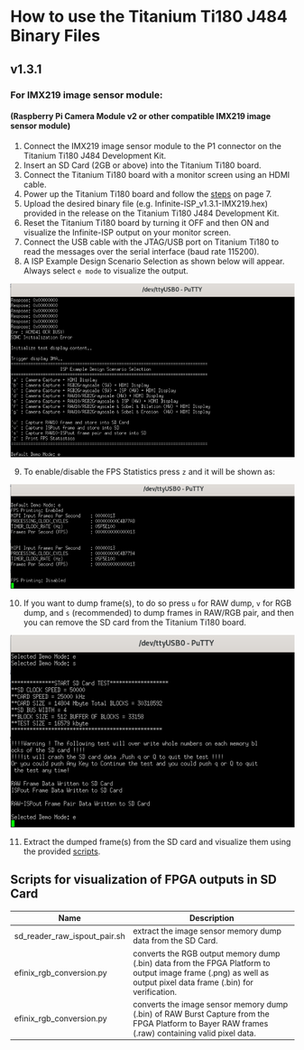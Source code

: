# How to use the Titanium Ti180 J484 Binary Files

## v1.3.1
### For IMX219 image sensor module:
#### (Raspberry Pi Camera Module v2 or other compatible IMX219 image sensor module)
1. Connect the IMX219 image sensor module to the P1 connector on the Titanium Ti180 J484 Development Kit.
2. Insert an SD Card (2GB or above) into the Titanium Ti180 board.
3. Connect the Titanium Ti180 board with a monitor screen using an HDMI cable.
4. Power up the Titanium Ti180 board and follow the [steps](https://www.efinixinc.com/docs/efinity-pgm-v3.3.pdf) on page 7.
5. Upload the desired binary file (e.g. Infinite-ISP_v1.3.1-IMX219.hex) provided in the release on the Titanium Ti180 J484 Development Kit.
6. Reset the Titanium Ti180 board by turning it OFF and then ON and visualize the Infinite-ISP output on your monitor screen.
7. Connect the USB cable with the JTAG/USB port on Titanium Ti180 to read the messages over the serial interface (baud rate 115200).
8. A ISP Example Design Scenario Selection as shown below will appear. Always select `e mode` to visualize the output.

<kbd>![status before dumping](../../doc/efinix_ti180/v1.3.1/imx219_scenario_selection.png)</kbd>

9. To enable/disable the FPS Statistics press `z` and it will be shown as:

<kbd>![status before dumping](../../doc/efinix_ti180/v1.3.1/imx219_FPS.png)</kbd>

10. If you want to dump frame(s), to do so press `u` for RAW dump, `v` for RGB dump, and `s` (recommended) to dump frames in RAW/RGB pair, and then you can remove the SD card from the Titanium Ti180 board.

<kbd>![status before dumping](../../doc/efinix_ti180/v1.3.1/imx219_dump_frames.png)</kbd>

11. Extract the dumped frame(s) from the SD card and visualize them using the provided [scripts](../../scripts/efinix_ti180).

## Scripts for visualization of FPGA outputs in SD Card
| Name | Description |
| -----| ----- |
| sd_reader_raw_ispout_pair.sh | extract the image sensor memory dump data from the SD Card. |
| efinix_rgb_conversion.py | converts the RGB output memory dump (.bin) data from the FPGA Platform to output image frame (.png) as well as output pixel data frame (.bin) for verification. |
| efinix_rgb_conversion.py | converts the image sensor memory dump (.bin) of RAW Burst Capture from the FPGA Platform to Bayer RAW frames (.raw) containing valid pixel data. |